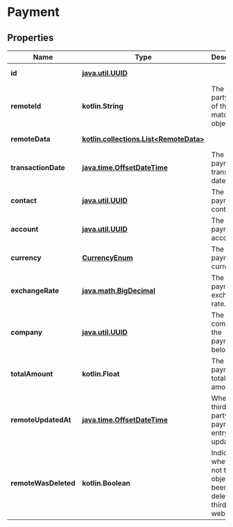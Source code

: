 
# Payment

## Properties
Name | Type | Description | Notes
------------ | ------------- | ------------- | -------------
**id** | [**java.util.UUID**](java.util.UUID.md) |  |  [optional] [readonly]
**remoteId** | **kotlin.String** | The third-party API ID of the matching object. |  [optional]
**remoteData** | [**kotlin.collections.List&lt;RemoteData&gt;**](RemoteData.md) |  |  [optional] [readonly]
**transactionDate** | [**java.time.OffsetDateTime**](java.time.OffsetDateTime.md) | The payment&#39;s transaction date. |  [optional]
**contact** | [**java.util.UUID**](java.util.UUID.md) | The payment&#39;s contact. |  [optional]
**account** | [**java.util.UUID**](java.util.UUID.md) | The payment&#39;s account. |  [optional]
**currency** | [**CurrencyEnum**](CurrencyEnum.md) | The payment&#39;s currency. |  [optional]
**exchangeRate** | [**java.math.BigDecimal**](java.math.BigDecimal.md) | The payment&#39;s exchange rate. |  [optional]
**company** | [**java.util.UUID**](java.util.UUID.md) | The company the payment belongs to. |  [optional]
**totalAmount** | **kotlin.Float** | The payment&#39;s total amount. |  [optional]
**remoteUpdatedAt** | [**java.time.OffsetDateTime**](java.time.OffsetDateTime.md) | When the third party&#39;s payment entry was updated. |  [optional]
**remoteWasDeleted** | **kotlin.Boolean** | Indicates whether or not this object has been deleted by third party webhooks. |  [optional] [readonly]




